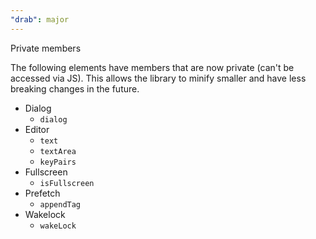 ```yaml
---
"drab": major
---
```


Private members

The following elements have members that are now private (can't be accessed via JS). This allows the library to minify smaller and have less breaking changes in the future.

- Dialog
  - `dialog`
- Editor
  - `text`
  - `textArea`
  - `keyPairs`
- Fullscreen
  - `isFullscreen`
- Prefetch
  - `appendTag`
- Wakelock
  - `wakeLock`
